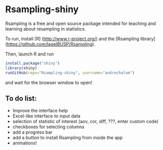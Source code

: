 # Rsampling-shiny

Rsampling is a free and open source package intended for teaching and learning about
resampling in statistics.

To run, install [R] (http://www.r-project.org/) and the [Rsampling library] (https://github.com/lageIBUSP/Rsampling).

Then, launch R and run
```R
install.package("shiny")
library(shiny)
runGitHub(repo="Rsampling-shiny", username="andrechalom")
``` 

and wait for the browser window to open!

## To do list:

* Improve the interface help
* Excel-like interface to input data
* selection of statistic of interest (aov, cor, diff, ???, enter custom code)
* checkboxes for selecting columns
* add a progress bar
* add a button to install Rsampling from inside the app
* animations!
